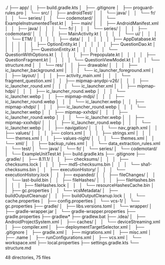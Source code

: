 ./
├── app/
│   ├── build.gradle.kts
│   ├── .gitignore
│   ├── proguard-rules.pro
│   └── src/
│       ├── androidTest/
│       │   └── java/
│       │       └── fr/
│       │           └── series/
│       │               └── codemotard/
│       │                   └── ExampleInstrumentedTest.kt
│       ├── main/
│       │   ├── AndroidManifest.xml
│       │   ├── java/
│       │   │   └── fr/
│       │   │       └── series/
│       │   │           ├── codemotard/
│       │   │           │   ├── MainActivity.kt
│       │   │           │   └── ui/
│       │   │           │       └── ETM/
│       │   │           │           ├── data/
│       │   │           │           │   ├── AppDatabase.kt
│       │   │           │           │   ├── OptionEntity.kt
│       │   │           │           │   ├── QuestionDao.kt
│       │   │           │           │   ├── QuestionEntity.kt
│       │   │           │           │   └── QuestionWithOptions.kt
│       │   │           │           ├── Prepopulate.kt
│       │   │           │           ├── QuestionFragment.kt
│       │   │           │           └── QuestionViewModel.kt
│       │   │           └── structure.md
│       │   └── res/
│       │       ├── drawable/
│       │       │   ├── ic_launcher_background.xml
│       │       │   └── ic_launcher_foreground.xml
│       │       ├── layout/
│       │       │   ├── activity_main.xml
│       │       │   └── fragment_question.xml
│       │       ├── mipmap-anydpi-v26/
│       │       │   ├── ic_launcher_round.xml
│       │       │   └── ic_launcher.xml
│       │       ├── mipmap-hdpi/
│       │       │   ├── ic_launcher_round.webp
│       │       │   └── ic_launcher.webp
│       │       ├── mipmap-mdpi/
│       │       │   ├── ic_launcher_round.webp
│       │       │   └── ic_launcher.webp
│       │       ├── mipmap-xhdpi/
│       │       │   ├── ic_launcher_round.webp
│       │       │   └── ic_launcher.webp
│       │       ├── mipmap-xxhdpi/
│       │       │   ├── ic_launcher_round.webp
│       │       │   └── ic_launcher.webp
│       │       ├── mipmap-xxxhdpi/
│       │       │   ├── ic_launcher_round.webp
│       │       │   └── ic_launcher.webp
│       │       ├── navigation/
│       │       │   └── nav_graph.xml
│       │       ├── values/
│       │       │   ├── colors.xml
│       │       │   ├── strings.xml
│       │       │   └── themes.xml
│       │       ├── values-night/
│       │       │   └── themes.xml
│       │       └── xml/
│       │           ├── backup_rules.xml
│       │           └── data_extraction_rules.xml
│       └── test/
│           └── java/
│               └── fr/
│                   └── series/
│                       └── codemotard/
│                           └── ExampleUnitTest.kt
├── build.gradle.kts
├── .gitignore
├── .gradle/
│   ├── 8.11.1/
│   │   ├── checksums/
│   │   │   ├── checksums.lock
│   │   │   ├── md5-checksums.bin
│   │   │   └── sha1-checksums.bin
│   │   ├── executionHistory/
│   │   │   └── executionHistory.lock
│   │   ├── expanded/
│   │   ├── fileChanges/
│   │   │   └── last-build.bin
│   │   ├── fileHashes/
│   │   │   ├── fileHashes.bin
│   │   │   ├── fileHashes.lock
│   │   │   └── resourceHashesCache.bin
│   │   ├── gc.properties
│   │   └── vcsMetadata/
│   ├── buildOutputCleanup/
│   │   ├── buildOutputCleanup.lock
│   │   └── cache.properties
│   ├── config.properties
│   └── vcs-1/
│       └── gc.properties
├── gradle/
│   ├── libs.versions.toml
│   └── wrapper/
│       ├── gradle-wrapper.jar
│       └── gradle-wrapper.properties
├── gradle.properties
├── gradlew*
├── gradlew.bat
├── .idea/
│   ├── AndroidProjectSystem.xml
│   ├── caches/
│   │   └── deviceStreaming.xml
│   ├── compiler.xml
│   ├── deploymentTargetSelector.xml
│   ├── .gitignore
│   ├── gradle.xml
│   ├── migrations.xml
│   ├── misc.xml
│   ├── .name
│   ├── runConfigurations.xml
│   ├── vcs.xml
│   └── workspace.xml
├── local.properties
├── settings.gradle.kts
└── structure.md

48 directories, 75 files
